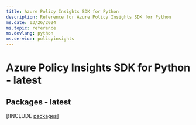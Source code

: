 ```yaml
---
title: Azure Policy Insights SDK for Python
description: Reference for Azure Policy Insights SDK for Python
ms.date: 03/26/2024
ms.topic: reference
ms.devlang: python
ms.service: policyinsights
---
```

# Azure Policy Insights SDK for Python - latest
## Packages - latest
[!INCLUDE [packages](policy-insights-index.md)]